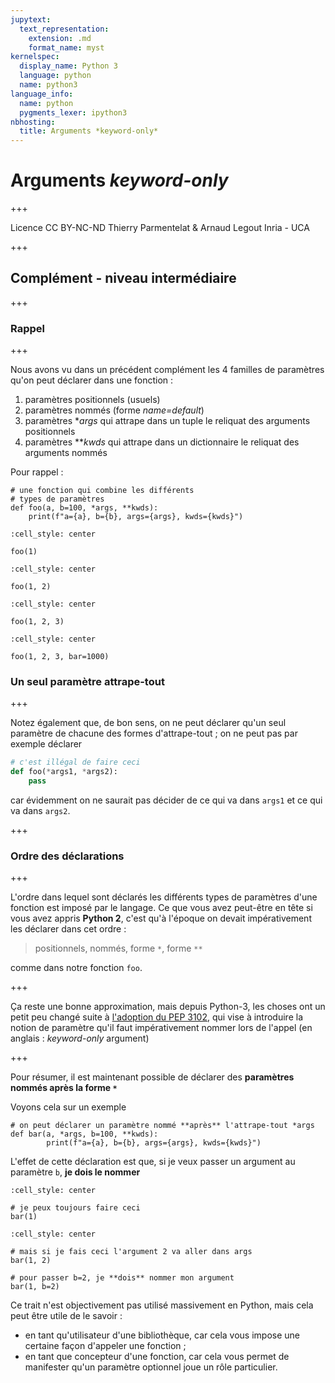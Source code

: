 ```yaml
---
jupytext:
  text_representation:
    extension: .md
    format_name: myst
kernelspec:
  display_name: Python 3
  language: python
  name: python3
language_info:
  name: python
  pygments_lexer: ipython3
nbhosting:
  title: Arguments *keyword-only*
---
```


# Arguments *keyword-only*

+++

<div class="licence">
<span>Licence CC BY-NC-ND</span>
<span>Thierry Parmentelat &amp; Arnaud Legout</span>
<span>Inria - UCA</span>
</div>

+++

## Complément - niveau intermédiaire

+++

### Rappel

+++

Nous avons vu dans un précédent complément les 4 familles de paramètres qu'on peut déclarer dans une fonction :

1. paramètres positionnels (usuels)
1. paramètres nommés (forme *name=default*)
1. paramètres **args* qui attrape dans un tuple le reliquat des arguments positionnels 
1. paramètres ***kwds* qui attrape dans un dictionnaire le reliquat des arguments nommés

Pour rappel :

```{code-cell} ipython3
# une fonction qui combine les différents 
# types de paramètres
def foo(a, b=100, *args, **kwds):
    print(f"a={a}, b={b}, args={args}, kwds={kwds}")
```

```{code-cell} ipython3
:cell_style: center

foo(1)
```

```{code-cell} ipython3
:cell_style: center

foo(1, 2)
```

```{code-cell} ipython3
:cell_style: center

foo(1, 2, 3)
```

```{code-cell} ipython3
:cell_style: center

foo(1, 2, 3, bar=1000)
```

### Un seul paramètre attrape-tout

+++

Notez également que, de bon sens, on ne peut déclarer qu'un seul paramètre de chacune des formes d'attrape-tout ; on ne peut pas par exemple déclarer

```python
# c'est illégal de faire ceci
def foo(*args1, *args2):
    pass
```

car évidemment on ne saurait pas décider de ce qui va dans `args1` et ce qui va dans `args2`.

+++

### Ordre des déclarations

+++

L'ordre dans lequel sont déclarés les  différents types de paramètres d'une fonction est imposé par le langage. Ce que vous avez peut-être en tête si vous avez appris **Python 2**, c'est qu'à l'époque on devait impérativement les déclarer dans cet ordre :

> positionnels, nommés, forme `*`, forme `**`

comme dans notre fonction `foo`.

+++

Ça reste une bonne approximation, mais depuis Python-3, les choses ont un petit peu changé suite à [l'adoption du PEP 3102](https://www.python.org/dev/peps/pep-3102/), qui vise à introduire la notion de paramètre qu'il faut impérativement nommer lors de l'appel (en anglais : *keyword-only* argument)

+++

Pour résumer, il est maintenant possible de déclarer des **paramètres nommés après la forme `*`**

Voyons cela sur un exemple

```{code-cell} ipython3
# on peut déclarer un paramètre nommé **après** l'attrape-tout *args
def bar(a, *args, b=100, **kwds):
        print(f"a={a}, b={b}, args={args}, kwds={kwds}")
```

L'effet de cette déclaration est que, si je veux passer un argument au paramètre `b`, **je dois le nommer**

```{code-cell} ipython3
:cell_style: center

# je peux toujours faire ceci
bar(1)
```

```{code-cell} ipython3
:cell_style: center

# mais si je fais ceci l'argument 2 va aller dans args
bar(1, 2)
```

```{code-cell} ipython3
# pour passer b=2, je **dois** nommer mon argument
bar(1, b=2)
```

Ce trait n'est objectivement pas utilisé massivement en Python, mais cela peut être utile de le savoir :

* en tant qu'utilisateur d'une bibliothèque, car cela vous impose une certaine façon d'appeler une fonction ;
* en tant que concepteur d'une fonction, car cela vous permet de manifester qu'un paramètre optionnel joue un rôle particulier.
